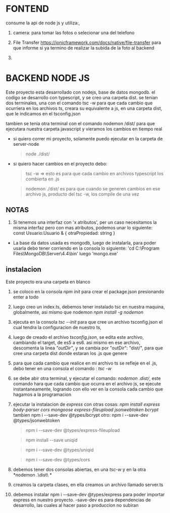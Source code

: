 # FONTEND
 consume la api de node js y utiliza:, 

1. camera: para tomar las fotos o selecionar una del telefono

2. File Transfer <https://ionicframework.com/docs/native/file-transfer> para que informe si ya termino de realizar la subida de la foto al backend

3. 

# BACKEND NODE JS

Este proyecto esta desarrollado con nodejs, base de datos mongodb. el codigo se desarrollo con typescript, y se creo una carpeta dist. se tenian dos terminales, una con el comando tsc -w para que cada cambio que ocurriera en los archivos ts, creara su equivalente a js, en una carpeta dist, que le indicamos en el tsconfig.json

tambien se tenia otra terminal con el comando nodemon /dist/ para que ejecutara nuestra carpeta javascript y vieramos los cambios en tiempo real

- si quiero correr mi proyecto, solamente puedo ejecutar en la carpeta de server-node

    > node ./dist/

- si quiero hacer cambios en el proyecto debo:

    > tsc -w => esto es para que cada cambio en archivos typescript los combierta en .js

    > nodemon ./dist/ es para que cuando se generen cambios en ese archivo js, producto del tsc -w, los compile de una vez
## NOTAS

1. Si tenemos una interfaz con 'x atributos', per un caso necesitamos la misma interfaz pero con mas atributos, podemos unar lo siguiente: const Usuario:Usuario & { otraPropiedad: string }

- La base da datos usada es mongodb, luego de instalarla, para poder usarla debo tener corriendo en la consola lo siguiente: 'cd C:\Program Files\MongoDB\Server\4.4\bin\' luego 'mongo.exe'

## instalacion

 Este proyecto era una carpeta en blanco

1. se coloco en la consola *npm init* para crear el package.json presionando enter a todo

2. luego creo un index.ts, debemos tener instalado tsc en nuestra maquina, globalmente, asi mismo que nodemon *npm install -g nodemon*

3. ejecuta en la consola *tsc --init* para que cree un archivo tsconfig.json el cual tendra la configuracion de nuestro ts, 

4. luego de creado el archivo *tsconfig.json*, se edita este archivo, cambiando el target, de es5 a es6. asi mismo en ese archivo, descomenta la linea  *"outDir"*, y se cambia por "outDir": "dist/",   para que cree una carpeta dist donde estaran los .js que genere

5. para que cada cambio que realice en mi archivo ts se refleje en el .js, debo tener en una consola el comando : *tsc -w*

6. se debe abir otra terminal, y ejecutar el comando: *nodemon .dist/*, este comando hara que cada cambio que ocurra en el archivo js, se ejecute instantaneamente, logrando con ello ver en la consola cada cambio que hagamos a la programacion

7. ejecutar la instalacion de *express* con otras cosas: *npm install express body-parser cors mongoose express-fileupload jsonwebtoken bcrypt*  tambien npm i --save-dev @types/bcrypt    otro: npm i --save-dev @types/jsonwebtoken 
    > npm i --save-dev @types/express-fileupload

    > npm install --save uniqid 

    > npm i --save-dev @types/uniqid

    > npm i --save-dev @types/cors

8. debemos tener dos consolas abiertas, en una *tsc-w* y en la otra *nodemon .\dist\ *

9. creamos la carpeta clases, en ella creamos un archivo llamado server.ts

10. debemos instalar npm i --save-dev @types/express para poder importar express en nuestro proyecto. -save-dev es para dependencias de desarrollo, las cuales al hacer paso a produccion no subiran
